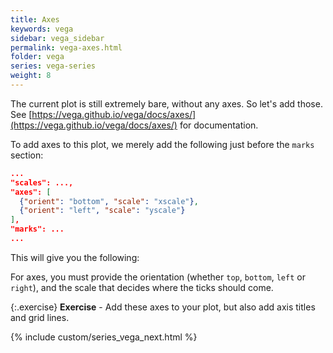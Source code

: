 ```yaml
---
title: Axes
keywords: vega
sidebar: vega_sidebar
permalink: vega-axes.html
folder: vega
series: vega-series
weight: 8
---
```

The current plot is still extremely bare, without any axes. So let's add those. See [https://vega.github.io/vega/docs/axes/](https://vega.github.io/vega/docs/axes/) for documentation.

To add axes to this plot, we merely add the following just before the `marks` section:

```json
...
"scales": ...,
"axes": [
  {"orient": "bottom", "scale": "xscale"},
  {"orient": "left", "scale": "yscale"}
],
"marks": ...
...
```

This will give you the following:

<div id="vis1"></div>
<script type="text/javascript">
  var yourVlSpec = {
    "$schema": "https://vega.github.io/schema/vega/v5.json",
    "width": 400,
    "height": 200,
    "padding": 5,

    "data": [
      {
        "name": "table",
        "values": [
          {"x": 15, "y": 8, "category": "A"},
          {"x": 72, "y": 25, "category": "B"},
          {"x": 35, "y": 44, "category": "C"},
          {"x": 44, "y": 29, "category": "A"},
          {"x": 24, "y": 20, "category": "B"}
        ]
      }
    ],

    "scales": [
      {
        "name": "xscale",
        "domain": {"data": "table", "field": "x"},
        "range": "width"
      },
      {
        "name": "yscale",
        "domain": {"data": "table", "field": "y"},
        "range": "height"
      },
      {
        "name": "colourScale",
        "type": "ordinal",
        "domain": {"data": "table", "field": "category"},
        "range": {"scheme": "category10"}
      }
    ],
    "axes": [
      {"orient": "bottom", "scale": "xscale"},
      {"orient": "left", "scale": "yscale"}
    ],
    "marks": [
      {
        "type": "symbol",
        "from": {"data":"table"},
        "encode": {
          "enter": {
            "x": {"scale": "xscale", "field": "x"},
            "y": {"scale": "yscale", "field": "y"},
            "size": {"value": 200},
            "fill": {"scale": "colourScale", "field": "category"}
          }
        }
      }
    ]
  };
  vegaEmbed('#vis1', yourVlSpec);
</script>

For axes, you must provide the orientation (whether `top`, `bottom`, `left` or `right`), and the scale that decides where the ticks should come.

{:.exercise}
**Exercise** - Add these axes to your plot, but also add axis titles and grid lines.

<!--
{
  "$schema": "https://vega.github.io/schema/vega/v5.json",
  "width": 400,
  "height": 200,
  "padding": 5,

  "data": [
    {
      "name": "table",
      "values": [
        {"x": 15, "y": 8, "category": "A"},
        {"x": 72, "y": 25, "category": "B"},
        {"x": 35, "y": 44, "category": "C"},
        {"x": 44, "y": 29, "category": "A"},
        {"x": 24, "y": 20, "category": "B"}
      ]
    }
  ],

  "scales": [
    {
      "name": "xscale",
      "domain": {"data": "table", "field": "x"},
      "range": "width"
    },
    {
      "name": "yscale",
      "domain": {"data": "table", "field": "y"},
      "range": "height"
    },
    {
      "name": "colourScale",
      "type": "ordinal",
      "domain": {"data": "table", "field": "category"},
      "range": {"scheme": "category10"}
    }
  ],
  "axes": [
    {"orient": "bottom", "scale": "xscale", "grid": true},
    {"orient": "left", "scale": "yscale", "grid": true}
  ],
  "marks": [
    {
      "type": "symbol",
      "from": {"data":"table"},
      "encode": {
        "enter": {
          "x": {"scale": "xscale", "field": "x"},
          "y": {"scale": "yscale", "field": "y"},
          "size": {"value": 200},
          "fill": {"scale": "colourScale", "field": "category"}
        }
      }
    }
  ]
}
-->

{% include custom/series_vega_next.html %}
